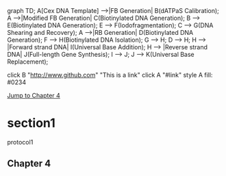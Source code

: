 <html>

<script src="https://cdn.rawgit.com/knsv/mermaid/6.0.0/dist/mermaid.min.js"></script>
<link href="https://cdn.rawgit.com/knsv/mermaid/6.0.0/dist/mermaid.css" rel="stylesheet" />

<div class='mermaid'>
  graph TD; 
  A[Cex DNA Template] -->|FB Generation| B(dATPaS Calibration);
  A -->|Modified FB Generation| C(Biotinylated DNA Generation);
  B --> E(Biotinylated DNA Generation);
  E --> F(Iodofragmentation);
  C --> G(DNA Shearing and Recovery);
  A -->|RB Generation| D(Biotinylated DNA Generation);
  F --> H(Biotinylated DNA Isolation);
  G --> H;
  D --> H;
  H --> |Forward strand DNA| I(Universal Base Addition);
  H --> |Reverse strand DNA| J(Full-length Gene Synthesis);
  I --> J;
  J --> K(Universal Base Replacement);

  click B "http://www.github.com" "This is a link"
  click A "#link"
  style A fill: #0234
</div>

<a href="#link">Jump to Chapter 4</a>
# section1
<div id="link">protocol1</div>
<h2>Chapter 4</h2>
</html>
